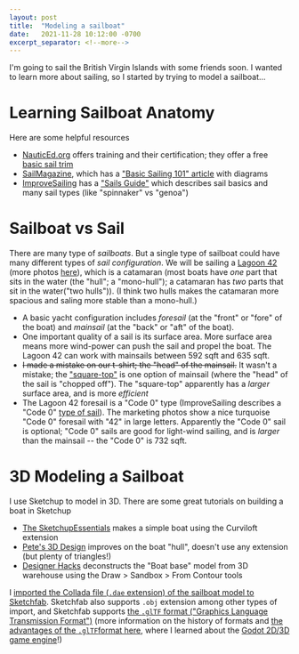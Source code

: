 ```yaml
---
layout: post
title:  "Modeling a sailboat"
date:   2021-11-28 10:12:00 -0700
excerpt_separator: <!--more-->
---
```


I'm going to sail the British Virgin Islands with some friends soon. I wanted to learn more about sailing, so I started by trying to model a sailboat...

<!--more-->

# Learning Sailboat Anatomy
Here are some helpful resources
 - [NauticEd.org](https://www.nauticed.org/) offers training and their certification; they offer a free [basic sail trim](https://www.nauticed.org/course/learn/basic-sail-trim) 
 - [SailMagazine](https://www.sailmagazine.com/), which has a ["Basic Sailing 101" article](https://www.sailmagazine.com/cruising/basic-sailing-101) with diagrams
 - [ImproveSailing](https://improvesailing.com/) has a ["Sails Guide"](https://improvesailing.com/guides/sail-types) which describes sail basics and many sail types (like "spinnaker" vs "genoa")
 
# Sailboat vs Sail
There are many type of *sailboats*. But a single type of sailboat could have many different types of *sail configuration*. We will be sailing a [Lagoon 42](https://www.cata-lagoon.com/en/42) (more photos [here](https://passagenautical.com/new-inventory/lagoon-42-catamaran/)), which is a catamaran (most boats have *one* part that sits in the water (the "hull"; a "mono-hull"); a catamaran has *two* parts that sit in the water("two hulls")). (I think two hulls makes the catamaran more spacious and saling more stable than a mono-hull.)

 - A basic yacht configuration includes *foresail* (at the "front" or "fore" of the boat) and *mainsail* (at the "back" or "aft" of the boat).
 - One important quality of a sail is its surface area. More surface area means more wind-power can push the sail and propel the boat. The Lagoon 42 can work with mainsails between 592 sqft and 635 sqft.
  - <del>I made a mistake on our t-shirt; the "head" of the mainsail.</del> It wasn't a mistake; the ["square-top"](https://www.northsails.com/sailing/en/products/square-top-racing-mainsails) is one option of mainsail (where the "head" of the sail is "chopped off"). The "square-top" apparently has a *larger* surface area, and is more *efficient*
 - The Lagoon 42 foresail is a "Code 0" type (ImproveSailing describes a "Code 0" [type of sail](https://improvesailing.com/guides/sail-types#downwind-sails)). The marketing photos show a nice turquoise "Code 0" foresail with "42" in large letters. Apparently the "Code 0" sail is optional; "Code 0" sails are good for light-wind sailing, and is *larger* than the mainsail -- the "Code 0" is 732 sqft.
# 3D Modeling a Sailboat
I use Sketchup to model in 3D. There are some great tutorials on building a boat in Sketchup
 - [The SketchupEssentials](https://www.youtube.com/watch?v=mzNPzPho79k) makes a simple boat using  the Curviloft extension
 - [Pete's 3D Design](https://www.youtube.com/watch?v=-Un7DkKyy04) improves on the boat "hull", doesn't use any extension (but plenty of triangles!)
 - [Designer Hacks](https://www.youtube.com/watch?v=GBccYg2Xf64) deconstructs the "Boat base" model from 3D warehouse using the Draw > Sandbox > From Contour tools

I [imported the Collada file (`.dae` extension) of the sailboat model to Sketchfab](https://skfb.ly/o8977). Sketchfab also supports `.obj` extension among other types of import, and Sketchfab supports [the `.glTF` format ("Graphics Language Transmission Format")](https://docs.fileformat.com/3d/gltf/) (more information on the history of formats and [the advantages of the `.glTF`format here](https://godotengine.org/article/we-should-all-use-gltf-20-export-3d-assets-game-engines), where I learned about the [Godot 2D/3D game engine](https://docs.godotengine.org/en/stable/getting_started/step_by_step/intro_to_the_editor_interface.html)!)
